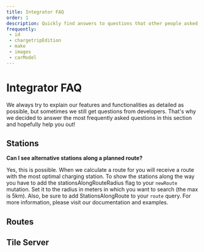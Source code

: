 ```yaml
---
title: Integrator FAQ
order: 1
description: Quickly find answers to questions that other people asked while integrating the Chargetrip API.
frequently:
 - id
 - chargetripEdition
 - make
 - images
 - carModel
---
```


# Integrator FAQ

We always try to explain our features and functionalities as detailed as possible, but sometimes we still get questions from developers. That's why we decided to answer the most frequently asked questions in this section and hopefully help you out!

## Stations

**Can I see alternative stations along a planned route?**

Yes, this is possible. When we calculate a route for you will receive a  route with the most optimal charging station. To show the stations along the way you have to add the stationsAlongRouteRadius flag to your `newRoute` mutation. Set it to the radius in meters in which you want to search (the max is 5km). Also, be sure to add StationsAlongRoute to your `route` query. For more information, please visit our documentation and examples.

## Routes 

## Tile Server



